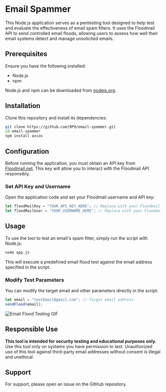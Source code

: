# Email Spammer 

This Node.js application serves as a pentesting tool designed to help test and evaluate the effectiveness of email spam filters. It uses the Floodmail API to send controlled email floods, allowing users to assess how well their email systems detect and manage unsolicited emails.

## Prerequisites

Ensure you have the following installed:
- Node.js
- npm

Node.js and npm can be downloaded from [nodejs.org](https://nodejs.org/).

## Installation

Clone this repository and install its dependencies:

```bash
git clone https://github.com/9P9/email-spammer.git
cd email-spammer
npm install axios
```

## Configuration

Before running the application, you must obtain an API key from [Floodmail.net](https://floodmail.net). This key will allow you to interact with the Floodmail API responsibly.

### Set API Key and Username

Open the application code and set your Floodmail username and API key:

```javascript
let floodMailKey = "YOUR_API_KEY_HERE"; // Replace with your Floodmail API key
let floodMailUser = "YOUR_USERNAME_HERE"; // Replace with your Floodmail username
```

## Usage

To use the tool to test an email's spam filter, simply run the script with Node.js:

```bash
node app.js
```

This will execute a predefined email flood test against the email address specified in the script.

### Modify Test Parameters

You can modify the target email and other parameters directly in the script:

```javascript
let email = "testEmail@gmail.com"; // Target email address
sendFlood(email);
```
![Email Flood Testing GIF](https://cdn.discordapp.com/attachments/838974791716962304/1236784985357422652/uRM7rHe-1-ezgif.com-video-to-gif-converter.gif?ex=66394546&is=6637f3c6&hm=bf604298fa3d0bdcce8652ec39ae81dd5dbf2a0e6bd60808c95386e22961ce77)

## Responsible Use

**This tool is intended for security testing and educational purposes only.** Use this tool only on systems you have permission to test. Unauthorized use of this tool against third-party email addresses without consent is illegal and unethical.

## Support

For support, please open an issue on the GitHub repository.
